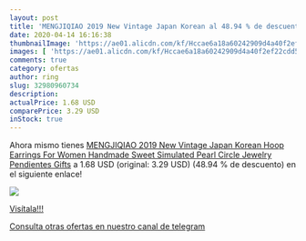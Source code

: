 ```yaml
---
layout: post
title: 'MENGJIQIAO 2019 New Vintage Japan Korean al 48.94 % de descuento'
date: 2020-04-14 16:16:38
thumbnailImage: 'https://ae01.alicdn.com/kf/Hccae6a18a60242909d4a40f2ef22cdd5x/MENGJIQIAO-2019-New-Vintage-Japan-Korean-Hoop-Earrings-For-Women-Handmade-Sweet-Simulated-Pearl-Circle-Jewelry.jpg_350x350._SL200_.jpg'
images: [ 'https://ae01.alicdn.com/kf/Hccae6a18a60242909d4a40f2ef22cdd5x/MENGJIQIAO-2019-New-Vintage-Japan-Korean-Hoop-Earrings-For-Women-Handmade-Sweet-Simulated-Pearl-Circle-Jewelry.jpg_350x350._SL200_.jpg' ]
comments: true
category: ofertas
author: ring
slug: 32980960734
description:
actualPrice: 1.68 USD
comparePrice: 3.29 USD
inStock: true
---
```


Ahora mismo tienes [MENGJIQIAO 2019 New Vintage Japan Korean Hoop Earrings For Women Handmade Sweet Simulated Pearl Circle Jewelry Pendientes Gifts](https://www.amazon.com/dp/32980960734/?tag=redken08-20) a 1.68 USD (original: 3.29 USD) (48.94 %  de descuento) en el siguiente enlace!

[![](https://ae01.alicdn.com/kf/Hccae6a18a60242909d4a40f2ef22cdd5x/MENGJIQIAO-2019-New-Vintage-Japan-Korean-Hoop-Earrings-For-Women-Handmade-Sweet-Simulated-Pearl-Circle-Jewelry.jpg_350x350._SL200_.jpg)](https://www.amazon.com/dp/32980960734/?tag=redken08-20)

[Visítala!!!](https://www.amazon.com/dp/32980960734/?tag=redken08-20)

[Consulta otras ofertas en nuestro canal de telegram](https://t.me/s/ofertas25)
